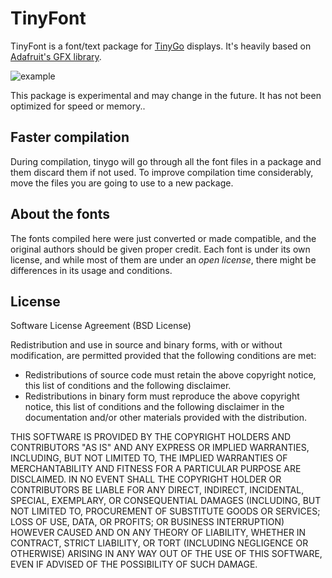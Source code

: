 TinyFont
=========
TinyFont is a font/text package for [TinyGo](https://tinygo.org/) displays. It's heavily based on [Adafruit's GFX library](https://github.com/adafruit/Adafruit-GFX-Library).

![example](https://raw.githubusercontent.com/conejoninja/tinyfont/master/example.png)


This package is experimental and may change in the future. It has not been optimized for speed or memory..

## Faster compilation
During compilation, tinygo will go through all the font files in a package and them discard them if not used. To improve compilation time considerably, move the files you are going to use to a new package. 

## About the fonts
The fonts compiled here were just converted or made compatible, and the original authors should be given proper credit. Each font is under its own license, and while most of them are under an _open license_, there might be differences in its usage and conditions.


## License

Software License Agreement (BSD License)

Redistribution and use in source and binary forms, with or without
modification, are permitted provided that the following conditions are met:

- Redistributions of source code must retain the above copyright notice,
  this list of conditions and the following disclaimer.
- Redistributions in binary form must reproduce the above copyright notice,
  this list of conditions and the following disclaimer in the documentation
  and/or other materials provided with the distribution.

THIS SOFTWARE IS PROVIDED BY THE COPYRIGHT HOLDERS AND CONTRIBUTORS "AS IS"
AND ANY EXPRESS OR IMPLIED WARRANTIES, INCLUDING, BUT NOT LIMITED TO, THE
IMPLIED WARRANTIES OF MERCHANTABILITY AND FITNESS FOR A PARTICULAR PURPOSE
ARE DISCLAIMED. IN NO EVENT SHALL THE COPYRIGHT HOLDER OR CONTRIBUTORS BE
LIABLE FOR ANY DIRECT, INDIRECT, INCIDENTAL, SPECIAL, EXEMPLARY, OR
CONSEQUENTIAL DAMAGES (INCLUDING, BUT NOT LIMITED TO, PROCUREMENT OF
SUBSTITUTE GOODS OR SERVICES; LOSS OF USE, DATA, OR PROFITS; OR BUSINESS
INTERRUPTION) HOWEVER CAUSED AND ON ANY THEORY OF LIABILITY, WHETHER IN
CONTRACT, STRICT LIABILITY, OR TORT (INCLUDING NEGLIGENCE OR OTHERWISE)
ARISING IN ANY WAY OUT OF THE USE OF THIS SOFTWARE, EVEN IF ADVISED OF THE
POSSIBILITY OF SUCH DAMAGE.
